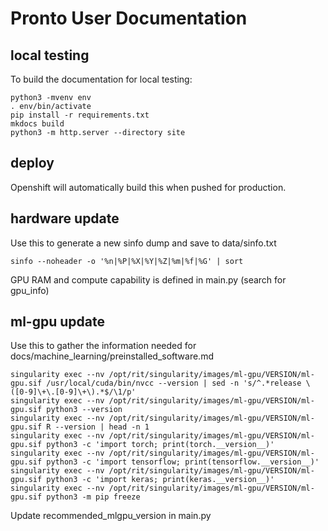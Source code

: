 # Pronto User Documentation

## local testing

To build the documentation for local testing:

```
python3 -mvenv env
. env/bin/activate
pip install -r requirements.txt
mkdocs build
python3 -m http.server --directory site
```

## deploy

Openshift will automatically build this when pushed for production.

## hardware update

Use this to generate a new sinfo dump and save to data/sinfo.txt
```
sinfo --noheader -o '%n|%P|%X|%Y|%Z|%m|%f|%G' | sort
```

GPU RAM and compute capability is defined in main.py (search for gpu_info)

## ml-gpu update

Use this to gather the information needed for docs/machine_learning/preinstalled_software.md

```
singularity exec --nv /opt/rit/singularity/images/ml-gpu/VERSION/ml-gpu.sif /usr/local/cuda/bin/nvcc --version | sed -n 's/^.*release \([0-9]\+\.[0-9]\+\).*$/\1/p'
singularity exec --nv /opt/rit/singularity/images/ml-gpu/VERSION/ml-gpu.sif python3 --version
singularity exec --nv /opt/rit/singularity/images/ml-gpu/VERSION/ml-gpu.sif R --version | head -n 1
singularity exec --nv /opt/rit/singularity/images/ml-gpu/VERSION/ml-gpu.sif python3 -c 'import torch; print(torch.__version__)'
singularity exec --nv /opt/rit/singularity/images/ml-gpu/VERSION/ml-gpu.sif python3 -c 'import tensorflow; print(tensorflow.__version__)'
singularity exec --nv /opt/rit/singularity/images/ml-gpu/VERSION/ml-gpu.sif python3 -c 'import keras; print(keras.__version__)'
singularity exec --nv /opt/rit/singularity/images/ml-gpu/VERSION/ml-gpu.sif python3 -m pip freeze
```

Update recommended_mlgpu_version in main.py 
